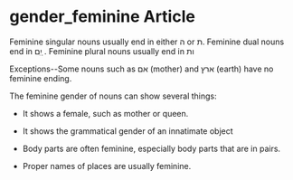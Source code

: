 # gender_feminine Article
Feminine singular nouns usually end in either ה or ת. Feminine dual nouns end in יִִם ַ. Feminine plural nouns usually end in ות

Exceptions--Some nouns such as אם (mother) and ארץ (earth) have no feminine ending. 

The feminine gender of nouns can show several things:

* It shows a female, such as mother or queen.

* It shows the grammatical gender of an innatimate object

* Body parts are often feminine, especially body parts that are in pairs.

* Proper names of places are usually feminine.